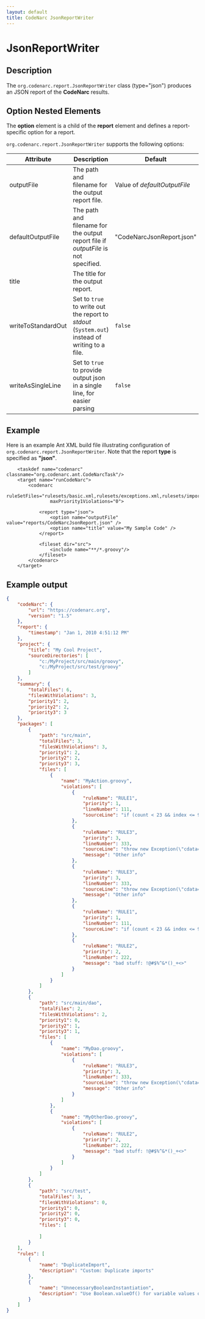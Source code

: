 ```yaml
---
layout: default
title: CodeNarc JsonReportWriter
---
```


# JsonReportWriter

## Description

The `org.codenarc.report.JsonReportWriter` class (type="json") produces an JSON report of the
**CodeNarc** results.

## Option Nested Elements

The **option** element is a child of the **report** element and defines a report-specific option for a report.

`org.codenarc.report.JsonReportWriter` supports the following options:

| Attribute               | Description            | Default             |
|-------------------------|------------------------|---------------------|
| outputFile              | The path and filename for the output report file.              | Value of *defaultOutputFile*  |
| defaultOutputFile       | The path and filename for the output report file if *outputFile* is not specified.      | "CodeNarcJsonReport.json"  |
| title                   | The title for the output report.                               |                        |
| writeToStandardOut      | Set to `true` to write out the report to *stdout* (`System.out`) instead of writing to a file. |  `false` |
| writeAsSingleLine       | Set to `true` to provide output json in a single line, for easier parsing  | `false` |

## Example

Here is an example Ant XML build file illustrating configuration of
`org.codenarc.report.JsonReportWriter`. Note that the report **type** is specified as **"json"**.

```
    <taskdef name="codenarc" classname="org.codenarc.ant.CodeNarcTask"/>
    <target name="runCodeNarc">
        <codenarc
                ruleSetFiles="rulesets/basic.xml,rulesets/exceptions.xml,rulesets/imports.xml"
                maxPriority1Violations="0">
    
            <report type="json">
                <option name="outputFile" value="reports/CodeNarcJsonReport.json" />
                <option name="title" value="My Sample Code" />
            </report>
    
            <fileset dir="src">
                <include name="**/*.groovy"/>
            </fileset>
        </codenarc>
    </target>
```

## Example output

```json
{
    "codeNarc": {
        "url": "https://codenarc.org",
        "version": "1.5"
    },
    "report": {
        "timestamp": "Jan 1, 2010 4:51:12 PM"
    },
    "project": {
        "title": "My Cool Project",
        "sourceDirectories": [
            "c:/MyProject/src/main/groovy",
            "c:/MyProject/src/test/groovy"
        ]
    },
    "summary": {
        "totalFiles": 6,
        "filesWithViolations": 3,
        "priority1": 2,
        "priority2": 2,
        "priority3": 3
    },
    "packages": [
        {
            "path": "src/main",
            "totalFiles": 3,
            "filesWithViolations": 3,
            "priority1": 2,
            "priority2": 2,
            "priority3": 3,
            "files": [
                {
                    "name": "MyAction.groovy",
                    "violations": [
                        {
                            "ruleName": "RULE1",
                            "priority": 1,
                            "lineNumber": 111,
                            "sourceLine": "if (count < 23 && index <= 99 && name.contains('\u0000')) {"
                        },
                        {
                            "ruleName": "RULE3",
                            "priority": 3,
                            "lineNumber": 333,
                            "sourceLine": "throw new Exception(\"cdata=<![CDATA[whatever]]>\") // Some very long message 1234567890123456789012345678901234567890",
                            "message": "Other info"
                        },
                        {
                            "ruleName": "RULE3",
                            "priority": 3,
                            "lineNumber": 333,
                            "sourceLine": "throw new Exception(\"cdata=<![CDATA[whatever]]>\") // Some very long message 1234567890123456789012345678901234567890",
                            "message": "Other info"
                        },
                        {
                            "ruleName": "RULE1",
                            "priority": 1,
                            "lineNumber": 111,
                            "sourceLine": "if (count < 23 && index <= 99 && name.contains('\u0000')) {"
                        },
                        {
                            "ruleName": "RULE2",
                            "priority": 2,
                            "lineNumber": 222,
                            "message": "bad stuff: !@#$%^&*()_+<>"
                        }
                    ]
                }
            ]
        },
        {
            "path": "src/main/dao",
            "totalFiles": 2,
            "filesWithViolations": 2,
            "priority1": 0,
            "priority2": 1,
            "priority3": 1,
            "files": [
                {
                    "name": "MyDao.groovy",
                    "violations": [
                        {
                            "ruleName": "RULE3",
                            "priority": 3,
                            "lineNumber": 333,
                            "sourceLine": "throw new Exception(\"cdata=<![CDATA[whatever]]>\") // Some very long message 1234567890123456789012345678901234567890",
                            "message": "Other info"
                        }
                    ]
                },
                {
                    "name": "MyOtherDao.groovy",
                    "violations": [
                        {
                            "ruleName": "RULE2",
                            "priority": 2,
                            "lineNumber": 222,
                            "message": "bad stuff: !@#$%^&*()_+<>"
                        }
                    ]
                }
            ]
        },
        {
            "path": "src/test",
            "totalFiles": 3,
            "filesWithViolations": 0,
            "priority1": 0,
            "priority2": 0,
            "priority3": 0,
            "files": [
                
            ]
        }
    ],
    "rules": [
        {
            "name": "DuplicateImport",
            "description": "Custom: Duplicate imports"
        },
        {
            "name": "UnnecessaryBooleanInstantiation",
            "description": "Use Boolean.valueOf() for variable values or Boolean.TRUE and Boolean.FALSE for constant values instead of calling the Boolean() constructor directly or calling Boolean.valueOf(true) or Boolean.valueOf(false)."
        }
    ]
}
```